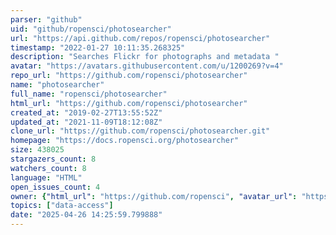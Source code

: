 ```yaml
---
parser: "github"
uid: "github/ropensci/photosearcher"
url: "https://api.github.com/repos/ropensci/photosearcher"
timestamp: "2022-01-27 10:11:35.268325"
description: "Searches Flickr for photographs and metadata "
avatar: "https://avatars.githubusercontent.com/u/1200269?v=4"
repo_url: "https://github.com/ropensci/photosearcher"
name: "photosearcher"
full_name: "ropensci/photosearcher"
html_url: "https://github.com/ropensci/photosearcher"
created_at: "2019-02-27T13:55:52Z"
updated_at: "2021-11-09T18:12:08Z"
clone_url: "https://github.com/ropensci/photosearcher.git"
homepage: "https://docs.ropensci.org/photosearcher"
size: 438025
stargazers_count: 8
watchers_count: 8
language: "HTML"
open_issues_count: 4
owner: {"html_url": "https://github.com/ropensci", "avatar_url": "https://avatars.githubusercontent.com/u/1200269?v=4", "login": "ropensci", "type": "Organization"}
topics: ["data-access"]
date: "2025-04-26 14:25:59.799888"
---
```


